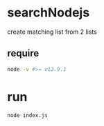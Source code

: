 # searchNodejs

create matching list from 2 lists

## require
```sh
node -v #>= v12.9.1
```

# run
```sh
node index.js
```
